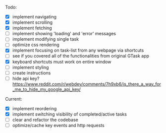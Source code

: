 Todo:
- [x] implement navigating
- [x] implement scrolling
- [x] implement fetching
- [ ] implement showing 'loading' and 'error' messages
- [ ] implement modifying single task
- [ ] optimize css rendering
- [x] implement focusing on task-list from any webpage via shortcuts
- [ ] see if you covered all of the functionalities from original GTask app
- [x] keyboard shortcuts must work on entire window
- [ ] implement styling
- [ ] create instructions
- [ ] hide api key? https://www.reddit.com/r/webdev/comments/7h9xb6/is_there_a_way_for_me_to_hide_my_google_api_key/

Current:
- [x] implement reordering
- [x] implement switching visibility of completed/active tasks
- [ ] clear and refactor the codebase
- [ ] optimize/cache key events and http requests
